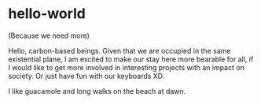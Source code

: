 # hello-world
(Because we need more)

Hello, carbon-based beings.
Given that we are occupied in the same existential plane, I am excited to make our stay here more bearable for all, if I would like to get more involved in interesting projects with an impact on society. Or just have fun with our keyboards XD.

I like guacamole and long walks on the beach at dawn.

